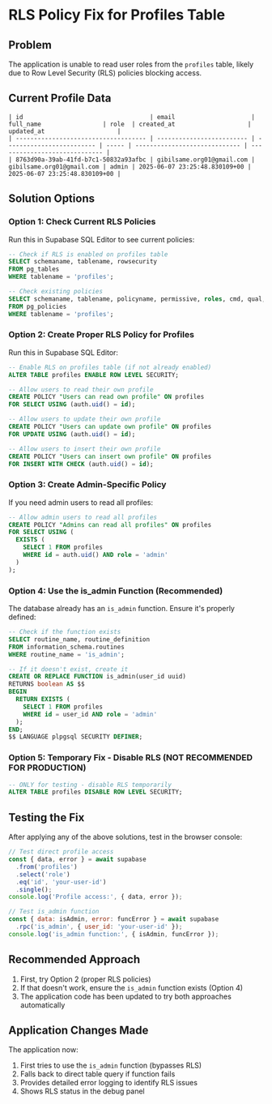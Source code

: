 # RLS Policy Fix for Profiles Table

## Problem
The application is unable to read user roles from the `profiles` table, likely due to Row Level Security (RLS) policies blocking access.

## Current Profile Data
```
| id                                   | email                     | full_name                 | role  | created_at                    | updated_at                    |
| ------------------------------------ | ------------------------- | ------------------------- | ----- | ----------------------------- | ----------------------------- |
| 8763d90a-39ab-41fd-b7c1-50832a93afbc | gibilsame.org01@gmail.com | gibilsame.org01@gmail.com | admin | 2025-06-07 23:25:48.830109+00 | 2025-06-07 23:25:48.830109+00 |
```

## Solution Options

### Option 1: Check Current RLS Policies
Run this in Supabase SQL Editor to see current policies:

```sql
-- Check if RLS is enabled on profiles table
SELECT schemaname, tablename, rowsecurity 
FROM pg_tables 
WHERE tablename = 'profiles';

-- Check existing policies
SELECT schemaname, tablename, policyname, permissive, roles, cmd, qual, with_check
FROM pg_policies 
WHERE tablename = 'profiles';
```

### Option 2: Create Proper RLS Policy for Profiles
Run this in Supabase SQL Editor:

```sql
-- Enable RLS on profiles table (if not already enabled)
ALTER TABLE profiles ENABLE ROW LEVEL SECURITY;

-- Allow users to read their own profile
CREATE POLICY "Users can read own profile" ON profiles
FOR SELECT USING (auth.uid() = id);

-- Allow users to update their own profile
CREATE POLICY "Users can update own profile" ON profiles
FOR UPDATE USING (auth.uid() = id);

-- Allow users to insert their own profile
CREATE POLICY "Users can insert own profile" ON profiles
FOR INSERT WITH CHECK (auth.uid() = id);
```

### Option 3: Create Admin-Specific Policy
If you need admin users to read all profiles:

```sql
-- Allow admin users to read all profiles
CREATE POLICY "Admins can read all profiles" ON profiles
FOR SELECT USING (
  EXISTS (
    SELECT 1 FROM profiles 
    WHERE id = auth.uid() AND role = 'admin'
  )
);
```

### Option 4: Use the is_admin Function (Recommended)
The database already has an `is_admin` function. Ensure it's properly defined:

```sql
-- Check if the function exists
SELECT routine_name, routine_definition 
FROM information_schema.routines 
WHERE routine_name = 'is_admin';

-- If it doesn't exist, create it
CREATE OR REPLACE FUNCTION is_admin(user_id uuid)
RETURNS boolean AS $$
BEGIN
  RETURN EXISTS (
    SELECT 1 FROM profiles 
    WHERE id = user_id AND role = 'admin'
  );
END;
$$ LANGUAGE plpgsql SECURITY DEFINER;
```

### Option 5: Temporary Fix - Disable RLS (NOT RECOMMENDED FOR PRODUCTION)
```sql
-- ONLY for testing - disable RLS temporarily
ALTER TABLE profiles DISABLE ROW LEVEL SECURITY;
```

## Testing the Fix

After applying any of the above solutions, test in the browser console:

```javascript
// Test direct profile access
const { data, error } = await supabase
  .from('profiles')
  .select('role')
  .eq('id', 'your-user-id')
  .single();
console.log('Profile access:', { data, error });

// Test is_admin function
const { data: isAdmin, error: funcError } = await supabase
  .rpc('is_admin', { user_id: 'your-user-id' });
console.log('is_admin function:', { isAdmin, funcError });
```

## Recommended Approach

1. First, try Option 2 (proper RLS policies)
2. If that doesn't work, ensure the `is_admin` function exists (Option 4)
3. The application code has been updated to try both approaches automatically

## Application Changes Made

The application now:
1. First tries to use the `is_admin` function (bypasses RLS)
2. Falls back to direct table query if function fails
3. Provides detailed error logging to identify RLS issues
4. Shows RLS status in the debug panel
